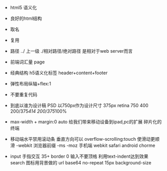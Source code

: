 - html5 语义化
- 良好的html结构
- 取名
- 复用

- 路径 ../ 上一级 ./相对路径/绝对路径 是相对于web server而言
- 前端词汇量
    page
- 经典结构 h5语义化标签
    header+content+footer
- 弹性布局纵轴+flex:1
- 不要重复代码
- 到底以谁为设计稿 PSD 以750px作为设计尺寸 375px retina
    750 400 200/375*414 200/375*100%
- max-width + margin:0 auto 给我们带来移动设备到ipad,pc的扩展 碎片化的终端
- 移动端水平禁用滚动条 垂直方向可以
overflow-scrolling:touch 使滑动更顺滑
-webkit 浏览器前缀 -ms -moz
手机端 webkit safari android chorme
- input
    手指交互 35+
    border 0
    输入不要顶格 利用text-indent达到效果
    search
    图标用背景做的 url base64 no-repeat 15px
    background-size